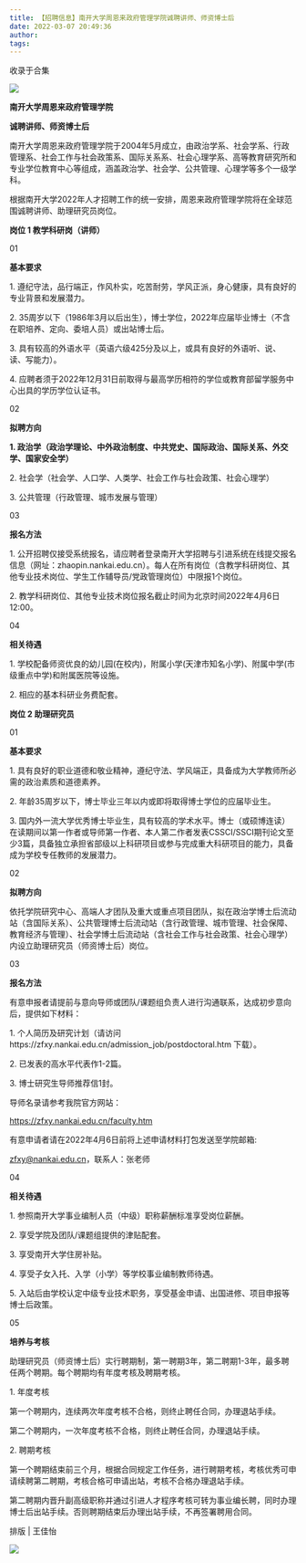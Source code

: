 ```yaml
---
title: 【招聘信息】南开大学周恩来政府管理学院诚聘讲师、师资博士后
date: 2022-03-07 20:49:36
author: 
tags: 
---
```



收录于合集

![](/images/193/2.gif)

  

**南开大学周恩来政府管理学院**

 **诚聘讲师、师资博士后**

南开大学周恩来政府管理学院于2004年5月成立，由政治学系、社会学系、行政管理系、社会工作与社会政策系、国际关系系、社会心理学系、高等教育研究所和专业学位教育中心等组成，涵盖政治学、社会学、公共管理、心理学等多个一级学科。

  

根据南开大学2022年人才招聘工作的统一安排，周恩来政府管理学院将在全球范围诚聘讲师、助理研究员岗位。

  

**岗位 1 教学科研岗（讲师）**

01

 **基本要求**

  

1\. 遵纪守法，品行端正，作风朴实，吃苦耐劳，学风正派，身心健康，具有良好的专业背景和发展潜力。

2\. 35周岁以下（1986年3月以后出生），博士学位，2022年应届毕业博士（不含在职培养、定向、委培人员）或出站博士后。

3\. 具有较高的外语水平（英语六级425分及以上，或具有良好的外语听、说、读、写能力）。

4\. 应聘者须于2022年12月31日前取得与最高学历相符的学位或教育部留学服务中心出具的学历学位认证书。

  

02

 **拟聘方向**  

  

 **1\. 政治学（政治学理论、中外政治制度、中共党史、国际政治、国际关系、外交学、国家安全学）**

2\. 社会学（社会学、人口学、人类学、社会工作与社会政策、社会心理学）

3\. 公共管理（行政管理、城市发展与管理）

  

03

 **报名方法**

  

1\.
公开招聘仅接受系统报名，请应聘者登录南开大学招聘与引进系统在线提交报名信息（网址：zhaopin.nankai.edu.cn）。每人在所有岗位（含教学科研岗位、其他专业技术岗位、学生工作辅导员/党政管理岗位）中限报1个岗位。

2\. 教学科研岗位、其他专业技术岗位报名截止时间为北京时间2022年4月6日12:00。

  

04

 **相关待遇**  

  

1\. 学校配备师资优良的幼儿园(在校内)，附属小学(天津市知名小学)、附属中学(市级重点中学)和附属医院等设施。

2\. 相应的基本科研业务费配套。

  

 **岗位 2 助理研究员**

01

 **基本要求**

  

1\. 具有良好的职业道德和敬业精神，遵纪守法、学风端正，具备成为大学教师所必需的政治素质和道德素养。

2\. 年龄35周岁以下，博士毕业三年以内或即将取得博士学位的应届毕业生。

3\.
国内外一流大学优秀博士毕业生，具有较高的学术水平。博士（或硕博连读）在读期间以第一作者或导师第一作者、本人第二作者发表CSSCI/SSCI期刊论文至少3篇，具备独立承担省部级以上科研项目或参与完成重大科研项目的能力，具备成为学校专任教师的发展潜力。

  

02

 **拟聘方向**  

  

依托学院研究中心、高端人才团队及重大或重点项目团队，拟在政治学博士后流动站（含国际关系）、公共管理博士后流动站（含行政管理、城市管理、社会保障、教育经济与管理）、社会学博士后流动站（含社会工作与社会政策、社会心理学）内设立助理研究员（师资博士后）岗位。

  

03

 **报名方法**

  

有意申报者请提前与意向导师或团队/课题组负责人进行沟通联系，达成初步意向后，提供如下材料：

  

1\. 个人简历及研究计划（请访问https://zfxy.nankai.edu.cn/admission_job/postdoctoral.htm
下载）。

2\. 已发表的高水平代表作1-2篇。

3\. 博士研究生导师推荐信1封。

导师名录请参考我院官方网站：

https://zfxy.nankai.edu.cn/faculty.htm

  

有意申请者请在2022年4月6日前将上述申请材料打包发送至学院邮箱:

zfxy@nankai.edu.cn，联系人：张老师

  

04

 **相关待遇**  

  

1\. 参照南开大学事业编制人员（中级）职称薪酬标准享受岗位薪酬。

2\. 享受学院及团队/课题组提供的津贴配套。

3\. 享受南开大学住房补贴。

4\. 享受子女入托、入学（小学）等学校事业编制教师待遇。

5\. 入站后由学校认定中级专业技术职务，享受基金申请、出国进修、项目申报等博士后政策。

  

05

 **培养与考核**  

  

助理研究员（师资博士后）实行聘期制，第一聘期3年，第二聘期1-3年，最多聘任两个聘期。每个聘期均有年度考核及聘期考核。

  

1\. 年度考核

第一个聘期内，连续两次年度考核不合格，则终止聘任合同，办理退站手续。

第二个聘期内，一次年度考核不合格，则终止聘任合同，办理退站手续。

  

2\. 聘期考核

第一个聘期结束前三个月，根据合同规定工作任务，进行聘期考核，考核优秀可申请续聘第二聘期，考核合格可申请出站，考核不合格办理退站手续。

第二聘期内晋升副高级职称并通过引进人才程序考核可转为事业编长聘，同时办理博士后出站手续。否则聘期结束后办理出站手续，不再签署聘用合同。

  

排版 | 王佳怡  

![](/images/193/3.gif)

